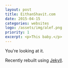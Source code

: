 ```yaml
---
layout: post
title: EithanShavit.com
date: 2015-04-15
categories: websites
logo: /assets/img/alef.png
priority: 1
excerpt: <p>This baby.</p>
---
```

You're looking at it.

Recently rebuilt using [Jekyll](http://jekyllrb.com/).
